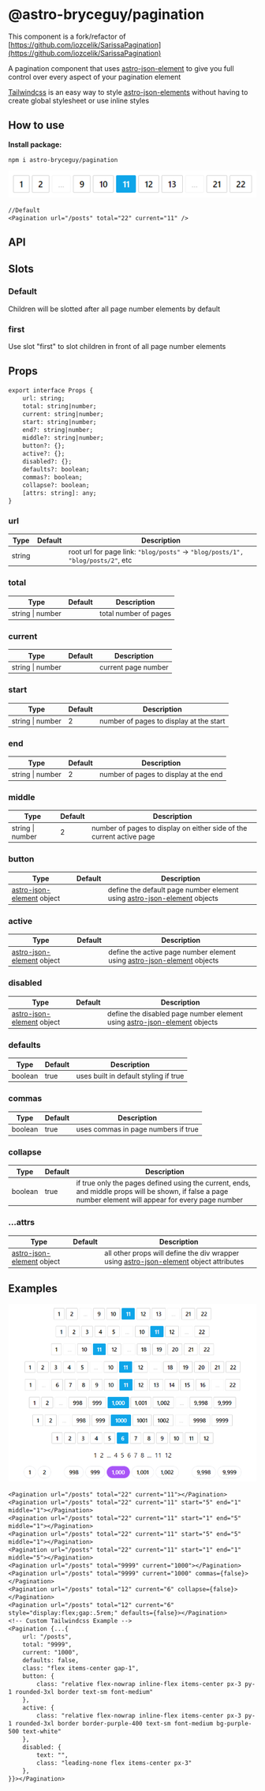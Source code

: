 # @astro-bryceguy/pagination

This component is a fork/refactor of [https://github.com/iozcelik/SarissaPagination](https://github.com/iozcelik/SarissaPagination)

A pagination component that uses [astro-json-element](https://github.com/BryceRussell/astro-json-element) to give you full control over every aspect of your pagination element

[Tailwindcss](https://tailwindcss.com) is an easy way to style [astro-json-elements](https://github.com/BryceRussell/astro-json-element) without having to create global stylesheet or use inline styles

## How to use

__Install package:__

```
npm i astro-bryceguy/pagination
```

![Default](https://raw.githubusercontent.com/BryceRussell/astro-bryceguy/master/packages/pagination/examples/default.PNG)

```
//Default
<Pagination url="/posts" total="22" current="11" />
```

## API

## Slots

### Default

Children will be slotted after all page number elements by default

### first

Use slot "first" to slot children in front of all page number elements

## Props

```
export interface Props {
	url: string;
	total: string|number;
	current: string|number;
	start: string|number;
	end?: string|number;
	middle?: string|number;
	button?: {};
	active?: {};
	disabled?: {};
	defaults?: boolean;
	commas?: boolean;
	collapse?: boolean;
	[attrs: string]: any;
}
```

### url
Type|Default|Description
---|---|---
string||root url for page link: ```"blog/posts"``` -> ```"blog/posts/1", "blog/posts/2"```, etc

### total
Type|Default|Description
---|---|---
string \| number||total number of pages

### current
Type|Default|Description
---|---|---
string \| number||current page number

### start
Type|Default|Description
---|---|---
string \| number|2|number of pages to display at the start

### end
Type|Default|Description
---|---|---
string \| number|2|number of pages to display at the end

### middle
Type|Default|Description
---|---|---
string \| number|2|number of pages to display on either side of the current active page

### button
Type|Default|Description
---|---|---
[astro-json-element](https://github.com/BryceRussell/astro-json-element) object||define the default page number element using [astro-json-element](https://github.com/BryceRussell/astro-json-element) objects

### active
Type|Default|Description
---|---|---
[astro-json-element](https://github.com/BryceRussell/astro-json-element) object||define the active page number element using [astro-json-element](https://github.com/BryceRussell/astro-json-element) objects

### disabled
Type|Default|Description
---|---|---
[astro-json-element](https://github.com/BryceRussell/astro-json-element) object||define the disabled page number element using [astro-json-element](https://github.com/BryceRussell/astro-json-element) objects

### defaults
Type|Default|Description
---|---|---
boolean|true|uses built in default styling if true

### commas
Type|Default|Description
---|---|---
boolean|true|uses commas in page numbers if true

### collapse
Type|Default|Description
---|---|---
boolean|true|if true only the pages defined using the current, ends, and middle props will be shown, if false a page number element will appear for every page number

### ...attrs
Type|Default|Description
---|---|---
[astro-json-element](https://github.com/BryceRussell/astro-json-element) object||all other props will define the div wrapper using [astro-json-element](https://github.com/BryceRussell/astro-json-element) object attributes

## Examples

![Pagination](https://raw.githubusercontent.com/BryceRussell/astro-bryceguy/master/packages/pagination/examples/pagination.PNG)

```
<Pagination url="/posts" total="22" current="11"></Pagination>
<Pagination url="/posts" total="22" current="11" start="5" end="1" middle="1"></Pagination>
<Pagination url="/posts" total="22" current="11" start="1" end="5" middle="1"></Pagination>
<Pagination url="/posts" total="22" current="11" start="5" end="5" middle="1"></Pagination>
<Pagination url="/posts" total="22" current="11" start="1" end="1" middle="5"></Pagination>
<Pagination url="/posts" total="9999" current="1000"></Pagination>
<Pagination url="/posts" total="9999" current="1000" commas={false}></Pagination>
<Pagination url="/posts" total="12" current="6" collapse={false}></Pagination>
<Pagination url="/posts" total="12" current="6" style="display:flex;gap:.5rem;" defaults={false}></Pagination>
<!-- Custom Tailwindcss Example -->
<Pagination {...{
    url: "/posts",
    total: "9999",
    current: "1000",
    defaults: false,
    class: "flex items-center gap-1",
    button: {
        class: "relative flex-nowrap inline-flex items-center px-3 py-1 rounded-3xl border text-sm font-medium"
    },
    active: {
        class: "relative flex-nowrap inline-flex items-center px-3 py-1 rounded-3xl border border-purple-400 text-sm font-medium bg-purple-500 text-white"
    },
    disabled: {
        text: "",
        class: "leading-none flex items-center px-3"
    },
}}></Pagination>
```
